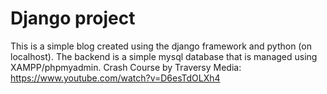 # Django project
This is a simple blog created using the django framework and python (on localhost). 
The backend is a simple mysql database that is managed using XAMPP/phpmyadmin.
Crash Course by Traversy Media: https://www.youtube.com/watch?v=D6esTdOLXh4
